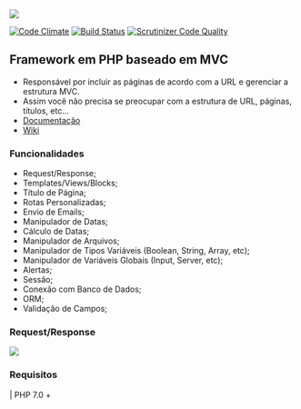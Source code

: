 <img src="https://rawgit.com/winframework/winphp/master/www/public/img/image-readme.png"/>

[![Code Climate](https://codeclimate.com/github/winframework/winphp.png)](https://codeclimate.com/github/winframework/winphp)
[![Build Status](https://scrutinizer-ci.com/g/winframework/winphp/badges/build.png?b=master)](https://scrutinizer-ci.com/g/winframework/winphp/build-status/master)
[![Scrutinizer Code Quality](https://scrutinizer-ci.com/g/winframework/winphp/badges/quality-score.png?b=master)](https://scrutinizer-ci.com/g/winframework/winphp/?branch=master)


## Framework em PHP baseado em MVC

- Responsável por incluir as páginas de acordo com a URL e gerenciar a estrutura MVC.
- Assim você não precisa se preocupar com a estrutura de URL, páginas, títulos, etc...
- [Documentação](https://winframework.github.io/winphp)
- [Wiki](https://github.com/winframework/winphp/wiki)


### Funcionalidades

- Request/Response;
- Templates/Views/Blocks;
- Título de Página;
- Rotas Personalizadas;
- Envio de Emails;
- Manipulador de Datas;
- Cálculo de Datas;
- Manipulador de Arquivos;
- Manipulador de Tipos Variáveis (Boolean, String, Array, etc);
- Manipulador de Variáveis Globais (Input, Server, etc);
- Alertas;
- Sessão;
- Conexão com Banco de Dados;
- ORM;
- Validação de Campos;

### Request/Response
<img src="https://rawgit.com/winframework/winphp/gh-pages/docs/diagrams/win-diagram.png"/>


### Requisitos

| PHP 7.0 +
